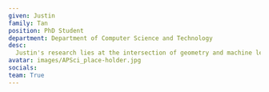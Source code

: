```yaml
---
given: Justin
family: Tan
position: PhD Student
department: Department of Computer Science and Technology
desc:
  Justin's research lies at the intersection of geometry and machine learning, searching for interesting structure in geometries which feature in string theory and other areas of mathematical physics. Previously he worked in experimental particle physics at the Belle II experiment..
avatar: images/APSci_place-holder.jpg
socials:
team: True
---
```

